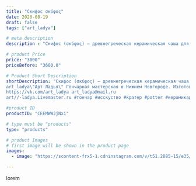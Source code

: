 ```yaml
---
title: "Скифос σκύφος"
date: 2020-08-19
draft: false
tags: ["art_ladya"]

# meta description
description : "Скифос (σκύφος) — древнегреческая керамическая чаша для питья на низкой ножке с двумя горизонтально расположенными ручками. Скифосом был мифический кубок Геракл"

# product Price
price: "3000"
priceBefore: "3600.0"

# Product Short Description
shortDescription: "Скифос (σκύφος) — древнегреческая керамическая чаша для питья на низкой ножке с двумя горизонтально расположенными ручками. Скифосом был мифический кубок Геракла!
art_ladya\"Арт Ладья\" Гончарная мастерская в Нижнем Новгороде. Изготовление керамики и мастер//-классы по обучению. 
https://vk.com/art_ladya art_ladya@mail.ru 
art//-ladya.Livemaster.ru #гончар #исскуство #кратер #potter #керамикадляинтерьера #керамикаручнаяработа #керамиканазаказ #handmade #ancientceramics #керамика #эксклюзивнаякерамика #greece #painter #dishes #decor #ceramicar #nntoday #claygoods #restaurant #earthenware #ceramic #design #antiquity #античнаякерамика #ceramicart #exclusive #античность #clay #авторскаякерамика"

#product ID
productID: "CEEMWWJjNxi"

# type must be "products"
type: "products"

# product Images
# first image will be shown in the product page
images:
  - image: "https://scontent-frx5-1.cdninstagram.com/v/t51.2885-15/e35/117766959_2655244901391802_1599113882532677844_n.jpg?se=7&_nc_ht=scontent-frx5-1.cdninstagram.com&_nc_cat=110&_nc_ohc=WbD7T3ayq_cAX8rNwmh&edm=APU89FABAAAA&ccb=7-4&oh=5eae055d681caa9f8d013c42472d1e36&oe=612C121F&_nc_sid=86f79a&ig_cache_key=MjM3OTA4MDgxNTMyNzYzMjQ4Mg%3D%3D.2-ccb7-4"

---
```

lorem
